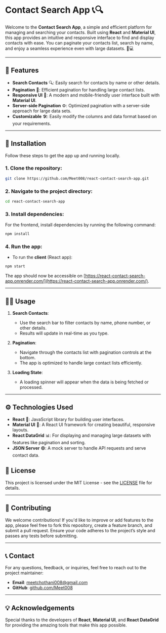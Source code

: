 
# Contact Search App 📞🔍

Welcome to the **Contact Search App**, a simple and efficient platform for managing and searching your contacts. Built using **React** and **Material UI**, this app provides an intuitive and responsive interface to find and display contacts with ease. You can paginate your contacts list, search by name, and enjoy a seamless experience even with large datasets. 📱💻

---

## 🌟 Features

- **Search Contacts** 🔍: Easily search for contacts by name or other details.
- **Pagination** 📑: Efficient pagination for handling large contact lists.
- **Responsive UI** 📱: A modern and mobile-friendly user interface built with **Material UI**.
- **Server-side Pagination** ⚙️: Optimized pagination with a server-side approach for large data sets.
- **Customizable** 🛠️: Easily modify the columns and data format based on your requirements.

---

## 🚀 Installation

Follow these steps to get the app up and running locally.

### 1. **Clone the repository**:
```bash
git clone https://github.com/Meet008/react-contact-search-app.git
```

### 2. **Navigate to the project directory**:
```bash
cd react-contact-search-app
```

### 3. **Install dependencies**:
For the frontend, install dependencies by running the following command:
```bash
npm install
```

### 4. **Run the app**:

- To run the **client** (React app):
```bash
npm start
```

The app should now be accessible on [https://react-contact-search-app.onrender.com/](https://react-contact-search-app.onrender.com/).

---

## 🧑‍💻 Usage

1. **Search Contacts**:
   - Use the search bar to filter contacts by name, phone number, or other details.
   - Results will update in real-time as you type.

2. **Pagination**:
   - Navigate through the contacts list with pagination controls at the bottom.
   - The app is optimized to handle large contact lists efficiently.

3. **Loading State**:
   - A loading spinner will appear when the data is being fetched or processed.

---

## ⚙️ Technologies Used

- **React** 🧱: JavaScript library for building user interfaces.
- **Material UI** 🎨: A React UI framework for creating beautiful, responsive layouts.
- **React DataGrid** 📊: For displaying and managing large datasets with features like pagination and sorting.
- **JSON Server** 🟢: A mock server to handle API requests and serve contact data.


## 📝 License

This project is licensed under the MIT License - see the [LICENSE](LICENSE) file for details.

---

## 🙌 Contributing

We welcome contributions! If you'd like to improve or add features to the app, please feel free to fork this repository, create a feature branch, and submit a pull request. Ensure your code adheres to the project’s style and passes any tests before submitting.

---

## 📞 Contact

For any questions, feedback, or inquiries, feel free to reach out to the project maintainer:

- **Email**: meetchothani008@gmail.com
- **GitHub**: [github.com/Meet008](https://github.com/Meet008)

---

## 💡 Acknowledgements

Special thanks to the developers of **React**, **Material UI**, and **React DataGrid** for providing the amazing tools that make this app possible.
